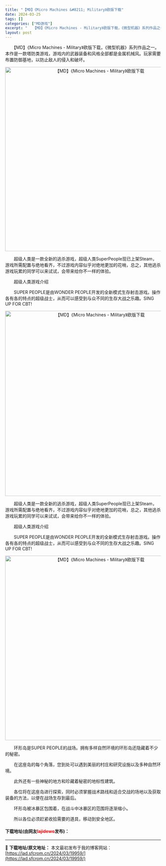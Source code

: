 ```yaml
---
title: "【MD】《Micro Machines &#8211; Military》欧版下载"
date: 2024-03-25
tags: []
categories: ["MD游戏"]
excerpt: "　　【MD】《Micro Machines - Military》欧版下载，《微型机器》系列作品之一。本作是一款塔防类游戏，游戏内的武器装备和风格全部都是金属机械风。玩家需要布置防御基地，以防止敌人的侵入和破坏。 　　超级人类是一款全新的逃杀游戏，超级人类SuperPeople现已上架Steam，游&hellip;"
layout: post
---
```


 <p>　　【MD】《Micro Machines - Military》欧版下载，《微型机器》系列作品之一。本作是一款塔防类游戏，游戏内的武器装备和风格全部都是金属机械风。玩家需要布置防御基地，以防止敌人的侵入和破坏。</p> <p align="center"><img align="" border="0" src="https://lad.sfcrom.cn/wp-content/uploads/2024/03/20240325_66010dcd49dd9.png" width="596" alt="【MD】《Micro Machines - Military》欧版下载" /></p> <p>　　超级人类是一款全新的逃杀游戏，超级人类SuperPeople现已上架Steam，游戏所需配置与绝地看齐，不过游戏内容似乎对绝地更加的花哨，总之，其他逃杀游戏玩累的同学可以来试试，会带来给你不一样的体验。</p> <p>　　超级人类游戏介绍</p> <p>　　SUPER PEOPLE是由WONDER PEOPLE开发的全新模式生存射击游戏。操作各有各的特点的超级战士，从而可以感受到与众不同的生存大战之乐趣。SING UP FOR CBT!</p> <p align="center"><img align="" border="0" src="https://lad.sfcrom.cn/wp-content/uploads/2024/03/20240325_66010dce7667d.png" width="599" alt="【MD】《Micro Machines - Military》欧版下载" /></p> <p>　　超级人类是一款全新的逃杀游戏，超级人类SuperPeople现已上架Steam，游戏所需配置与绝地看齐，不过游戏内容似乎对绝地更加的花哨，总之，其他逃杀游戏玩累的同学可以来试试，会带来给你不一样的体验。</p> <p>　　超级人类游戏介绍</p> <p>　　SUPER PEOPLE是由WONDER PEOPLE开发的全新模式生存射击游戏。操作各有各的特点的超级战士，从而可以感受到与众不同的生存大战之乐趣。SING UP FOR CBT!</p> <p align="center"><img align="" border="0" src="https://lad.sfcrom.cn/wp-content/uploads/2024/03/20240325_66010dcfb6013.png" width="597" alt="【MD】《Micro Machines - Military》欧版下载" /></p> <p>　　环形岛是SUPER PEOPLE的战场。拥有多样自然环境的环形岛还隐藏着不少的秘密。</p> <p>　　在这座岛的每个角落，您到处可以遇到美丽的村庄和研究设施以及多种自然环境。</p> <p>　　此外还有一些神秘的地方和珍藏着秘密的地标性建筑。</p> <p>　　各位将在这座岛进行探索，同时必须掌握战术路线和适合交战的场地以及获取装备的方法，以便在战场生存到最后。</p> <p>　　环形岛被冰暴区包围着，在战斗中冰暴区的范围将逐渐缩小。</p> <p>　　所以各位必须赶紧收拾需要的道具，移动到安全地区。</p> <p><h4>下载地址(由网友<font color="red">lajidewo</font>发布)：</h4></p> 

---
📖 **下载地址/原文地址：** 本文最初发布于我的博客网站：[https://lad.sfcrom.cn/2024/03/19959/](https://lad.sfcrom.cn/2024/03/19959/)
